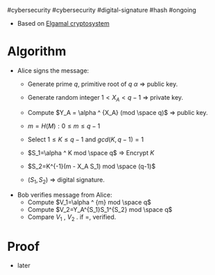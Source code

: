#cybersecurity #cybersecurity #digital-signature #hash #ongoing 

- Based on [Elgamal cryptosystem](Elgamal%20cryptosystem.md)
# Algorithm
- Alice signs the message:
	- Generate prime $q$, primitive root of $q$ $\alpha$ => public key.
	- Generate random integer $1 < X_A < q-1$ => private key.
	- Compute $Y_A = \alpha ^ {X_A} (mod \space q)$ => public key.
	
	- $m=H(M): 0 \leq m \leq q-1$ 
	- Select $1 \leq K \leq q-1$ and $gcd(K,q-1)=1$ 
	- $S_1=\alpha ^ K mod \space q$ => Encrypt $K$
	- $S_2=K^{-1}(m - X_A S_1) mod \space (q-1)$ 
	- $(S_1, S_2)$ => digital signature.
- Bob verifies message from Alice:
	- Compute $V_1=\alpha ^ {m} mod \space q$ 
	- Compute $V_2=Y_A^{S_1}S_1^{S_2} mod \space q$  
	- Compare $V_1$ , $V_2$ . if $=$, verified.
# Proof
- later
